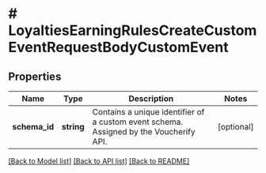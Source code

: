 # # LoyaltiesEarningRulesCreateCustomEventRequestBodyCustomEvent

## Properties

Name | Type | Description | Notes
------------ | ------------- | ------------- | -------------
**schema_id** | **string** | Contains a unique identifier of a custom event schema. Assigned by the Voucherify API. | [optional]

[[Back to Model list]](../../README.md#models) [[Back to API list]](../../README.md#endpoints) [[Back to README]](../../README.md)
